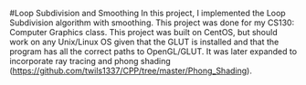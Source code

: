 #Loop Subdivision and Smoothing
In this project, I implemented the Loop Subdivision algorithm with smoothing.
This project was done for my CS130: Computer Graphics class. This project was built 
on CentOS, but should work on any Unix/Linux OS given that the GLUT is installed and that the
program has all the correct paths to OpenGL/GLUT. It was later expanded to incorporate ray tracing and
phong shading (https://github.com/twils1337/CPP/tree/master/Phong_Shading).
